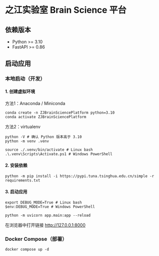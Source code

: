 # 之江实验室 Brain Science 平台

## 依赖版本

* Python >= 3.10
* FastAPI >= 0.86

## 启动应用

### 本地启动（开发）

#### 1. 创建虚拟环境

方法1：Anaconda / Miniconda

```shell
conda create -n ZJBrainSciencePlatform python=3.10
conda activate ZJBrainSciencePlatform
```

方法2：virtualenv

```shell
python -V # 确认 Python 版本高于 3.10 
python -m venv .venv

source ./.venv/bin/activate # Linux bash
.\.venv\Scripts\Activate.ps1 # Windows PowerShell
```

#### 2. 安装依赖

```shell
python -m pip install -i https://pypi.tuna.tsinghua.edu.cn/simple -r requirements.txt
```

#### 3. 启动应用

```shell
export DEBUG_MODE=True # Linux bash
$env:DEBUG_MODE=True # Windows PowerShell

python -m uvicorn app.main:app --reload
```

在浏览器中打开链接 http://127.0.0.1:8000 

### Docker Compose（部署）

```shell
docker compose up -d
```